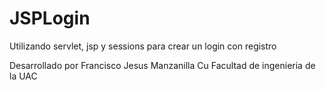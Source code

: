 # JSPLogin
Utilizando servlet, jsp y sessions para crear un login con registro

Desarrollado por Francisco Jesus Manzanilla Cu
Facultad de ingenieria de la UAC
